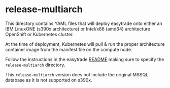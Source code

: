 # release-multiarch

This directory contains YAML files that will deploy easytrade onto either an IBM LinuxONE (s390x architecture) or Intel/x86 (amd64) architecture OpenShift or Kubernetes cluster. 

At the time of deployment, Kubernetes will pull & run the proper architecture container image from the manifest file on the compute node.

Follow the instructions in the easytrade [README](README.md#openshift-instructions) making sure to specify the `release-multiarch` directory.

This `release-multiarch` version does not include the original MSSQL database as it is not supported on s390x.  